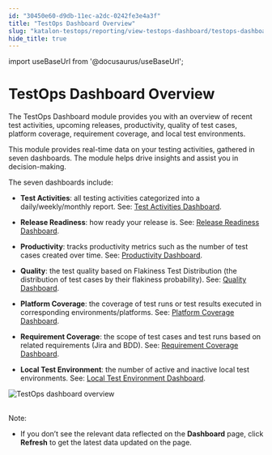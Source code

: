 ```yaml
---
id: "30450e60-d9db-11ec-a2dc-0242fe3e4a3f"
title: "TestOps Dashboard Overview"
slug: "katalon-testops/reporting/view-testops-dashboard/testops-dashboard-overview"
hide_title: true
---
```

import useBaseUrl from '@docusaurus/useBaseUrl';


# <a id="id" class="anchor_top_offset"/><a id="ariaid-title1" class="anchor_top_offset"/>TestOps Dashboard Overview

<p xmlns="http://www.w3.org/1999/xhtml" className="p">The TestOps Dashboard module provides you with an overview of   recent test activities, upcoming releases, productivity, quality of   test cases, platform coverage, requirement coverage, and local test   environments.</p> 
<p xmlns="http://www.w3.org/1999/xhtml" className="p">This module provides real-time data on your testing activities,   gathered in seven dashboards. The module helps drive insights and   assist you in decision-making.</p> 
<p xmlns="http://www.w3.org/1999/xhtml" className="p">The seven dashboards include:</p> 
<ul xmlns="http://www.w3.org/1999/xhtml" className="ul"><li className="li"><p className="p"><strong className="ph b">Test         Activities</strong>: all testing activities categorized into a       daily/weekly/monthly report. See: <a className="xref j-external-link" href="https://docs.katalon.com/katalon-analytics/docs/dashboard-test-activities.html" target="_blank">Test         Activities Dashboard</a>.</p></li><li className="li">     <p className="p">       <strong className="ph b">Release Readiness</strong>: how ready your release is.       See: <a className="xref j-external-link" href="https://docs.katalon.com/katalon-analytics/docs/dashboard-release-readiness.html" target="_blank">Release         Readiness Dashboard</a>.</p>   </li><li className="li">     <p className="p">       <strong className="ph b">Productivity</strong>: tracks productivity metrics such       as the number of test cases created over time. See: <a className="xref j-external-link" href="https://docs.katalon.com/katalon-analytics/docs/dashboard-productivity.html" target="_blank">Productivity         Dashboard</a>.</p>   </li><li className="li">     <p className="p">       <strong className="ph b">Quality</strong>: the test quality based on Flakiness       Test Distribution (the distribution of test cases by their       flakiness probability). See: <a className="xref j-external-link" href="https://docs.katalon.com/katalon-analytics/docs/dashboard-quality.html" target="_blank">Quality         Dashboard</a>.</p>   </li><li className="li">     <p className="p">       <strong className="ph b">Platform Coverage</strong>: the coverage of test runs or       test results executed in corresponding environments/platforms. See:       <a className="xref j-external-link" href="https://docs.katalon.com/katalon-analytics/docs/dashboard-platform-coverage.html" target="_blank">Platform         Coverage Dashboard</a>.</p>   </li><li className="li">     <p className="p">       <strong className="ph b">Requirement Coverage</strong>: the scope of test cases       and test runs based on related requirements (Jira and BDD). See: <a className="xref j-external-link" href="https://docs.katalon.com/katalon-analytics/docs/dashboard-requirement-coverage.html" target="_blank">Requirement         Coverage Dashboard</a>.</p>   </li><li className="li">     <p className="p">       <strong className="ph b">Local Test Environment</strong>: the number of active       and inactive local test environments. See: <a className="xref j-external-link" href="https://docs.katalon.com/katalon-analytics/docs/dashboard-local-test-environment.html" target="_blank">Local         Test Environment Dashboard</a>.</p>   </li></ul> 
<p xmlns="http://www.w3.org/1999/xhtml" className="p">   <img className="image" src={useBaseUrl("https://github.com/katalon-studio/docs-images/raw/master/katalon-analytics/docs/overview/kt-dashboard-ui-may2022.png")} alt="TestOps dashboard overview" /><br /><br /> </p> 
<div xmlns="http://www.w3.org/1999/xhtml" className="note note note_note"><span className="note__title">Note:</span> 
  <ul className="ul"><li className="li"><p className="p">If you don’t see the relevant data reflected on the
        <strong className="ph b">Dashboard</strong> page, click <strong className="ph b">Refresh</strong> to
        get the latest data updated on the page.</p></li></ul>
</div>
